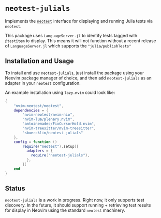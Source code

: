 # `neotest-julials`

Implements the [`neotest`](https://github.com/nvim-neotest/neotest) interface for displaying and running Julia tests via `neotest`.

This package uses `LanguageServer.jl` to identify tests tagged with `@testitem` to display. This means it will not function without a recent release of `LanguageServer.jl` which supports the `"julia/publishTests"`

## Installation and Usage

To install and use `neotest-julials`, just install the package using your Neovim package manager of choice, and then add `neotest-julials` as an adapter in your `neotest` configuration.

An example installation using `lazy.nvim` could look like:

```lua
{
    "nvim-neotest/neotest",
    dependencies = {
        "nvim-neotest/nvim-nio",
        "nvim-lua/plenary.nvim",
        "antoinemadec/FixCursorHold.nvim",
        "nvim-treesitter/nvim-treesitter",
        "sbuercklin/neotest-julials"
    },
    config = function ()
        require("neotest").setup({
          adapters = {
            require("neotest-julials"),
          },
        })
    end
}
```

## Status

`neotest-julials` is a work in progress. Right now, it only supports test discovery. In the future, it should support running + retrieving test results for display in Neovim using the standard `neotest` machinery. 
